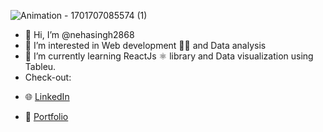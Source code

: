 ![Animation - 1701707085574 (1)](https://github.com/nehasingh2868/nehasingh2868/assets/146656729/944be63e-4ea9-4392-92c1-14931e113e84)

- 👋 Hi, I’m @nehasingh2868
- :speech_balloon: I’m interested in Web development :woman_technologist: and Data analysis
- 🌱 I’m currently learning ReactJs :atom_symbol: library and Data visualization using Tableu.
- Check-out:
 * :globe_with_meridians: [LinkedIn](https://www.linkedin.com/)
 - :link: [Portfolio]()
<!---
nehasingh2868/nehasingh2868 is a ✨ special ✨ repository because its `README.md` (this file) appears on your GitHub profile.
You can click the Preview link to take a look at your changes.
--->
